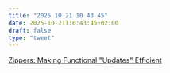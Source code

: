 ```yaml
---
title: "2025 10 21 10 43 45"
date: 2025-10-21T10:43:45+02:00
draft: false
type: "tweet"
---
```

[Zippers: Making Functional "Updates" Efficient](http://www.goodmath.org/blog/2010/01/13/zippers-making-functional-updates-efficient/)
